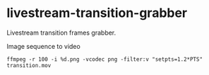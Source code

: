 # livestream-transition-grabber
Livestream transition frames grabber.

Image sequence to video
```
ffmpeg -r 100 -i %d.png -vcodec png -filter:v "setpts=1.2*PTS" transition.mov
```

